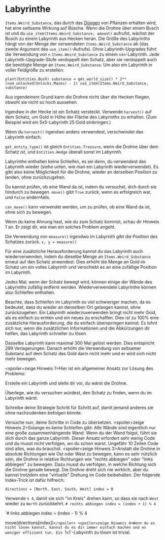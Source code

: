 # Labyrinthe
`Items.Weird_Substance`, das durch das [Düngen](docs/unlocks/fertilizer.md) von Pflanzen erhalten wird, hat eine seltsame Wirkung auf Büsche. Wenn die Drohne über einem Busch ist und du `use_item(Items.Weird_Substance, amount)` aufrufst, wächst der Busch zu einem Labyrinth aus Hecken heran.
Die Größe des Labyrinths hängt von der Menge der verwendeten `Items.Weird_Substance` ab (das zweite Argument des `use_item()`-Aufrufs).
Ohne Labyrinth-Upgrades führt die Verwendung von `n` `Items.Weird_Substance` zu einem `n`x`n`-Labyrinth. Jede Labyrinth-Upgrade-Stufe verdoppelt den Schatz, aber sie verdoppelt auch die benötigte Menge an `Items.Weird_Substance`.
Um also ein Labyrinth in voller Feldgröße zu erstellen:

`plant(Entities.Bush)
substance = get_world_size() * 2**(num_unlocked(Unlocks.Mazes) - 1)
use_item(Items.Weird_Substance, substance)`


Aus irgendeinem Grund kann die Drohne nicht über die Hecken fliegen, obwohl sie nicht so hoch aussehen.

Irgendwo in der Hecke ist ein Schatz versteckt. Verwende `harvest()` auf dem Schatz, um Gold in Höhe der Fläche des Labyrinths zu erhalten. (Zum Beispiel wird ein 5x5-Labyrinth 25 Gold einbringen.)

Wenn du `harvest()` irgendwo anders verwendest, verschwindet das Labyrinth einfach.

`get_entity_type()` ist gleich `Entities.Treasure`, wenn die Drohne über dem Schatz ist, und `Entities.Hedge` überall sonst im Labyrinth.

Labyrinthe enthalten keine Schleifen, es sei denn, du verwendest das Labyrinth wieder (siehe unten, wie man ein Labyrinth wiederverwendet). Es gibt also keine Möglichkeit für die Drohne, wieder an derselben Position zu landen, ohne zurückzugehen.

Du kannst prüfen, ob eine Wand da ist, indem du versuchst, dich durch sie hindurch zu bewegen.
`move()` gibt `True` zurück, wenn es erfolgreich war, und `False` andernfalls.

`can_move()` kann verwendet werden, um zu prüfen, ob eine Wand da ist, ohne sich zu bewegen.

Wenn du keine Ahnung hast, wie du zum Schatz kommst, schau dir Hinweis 1 an. Er zeigt dir, wie man ein solches Problem angeht.

Die Verwendung von `measure()` irgendwo im Labyrinth gibt die Position des Schatzes zurück.
`x, y = measure()`

Für eine zusätzliche Herausforderung kannst du das Labyrinth auch wiederverwenden, indem du dieselbe Menge an `Items.Weird_Substance` erneut auf den Schatz anwendest.
Dies erhöht die Menge an Gold im Schatz um ein volles Labyrinth und verschiebt es an eine zufällige Position im Labyrinth.

Jedes Mal, wenn der Schatz bewegt wird, können einige der Wände des Labyrinths zufällig entfernt werden. Wiederverwendete Labyrinthe können also Schleifen enthalten.

Beachte, dass Schleifen im Labyrinth es viel schwieriger machen, da es bedeutet, dass du wieder an denselben Ort gelangen kannst, ohne zurückzugehen.
Ein Labyrinth wiederzuverwenden bringt nicht mehr Gold, als es einfach zu ernten und ein neues zu erschaffen.
Dies ist zu 100% eine zusätzliche Herausforderung, die du einfach überspringen kannst.
Es lohnt sich nur, wenn die zusätzlichen Informationen und die Abkürzungen dir helfen, das Labyrinth schneller zu lösen.

Dasselbe Labyrinth kann maximal 300 Mal gelöst werden. Dies entspricht 299 Verlagerungen. Danach erhöht die Verwendung von seltsamer Substanz auf dem Schatz das Gold darin nicht mehr und er wird sich nicht mehr bewegen.

<spoiler=zeige Hinweis 1>Hier ist ein allgemeiner Ansatz zur Lösung des Problems:

Erstelle ein Labyrinth und stelle dir vor, du wärst die Drohne.

Überlege, wie du versuchen würdest, den Schatz zu finden, wenn du im Labyrinth wärst.

Schreibe deine Strategie Schritt für Schritt auf, damit jemand anderes sie ohne nachzudenken befolgen könnte.

Versuche nun, deine Schritte in Code zu übersetzen.
</spoiler>
<spoiler=zeige Hinweis 2>Solange es keine Schleifen gibt: Alle Wände sind eigentlich nur eine große zusammenhängende Wand. Wenn du der Wand folgst, führt sie dich durch das ganze Labyrinth.
Dieser Ansatz erfordert sehr wenig Code und du musst nicht verfolgen, wo du schon warst. Ungefähr 10 Zeilen Code sind alles, was du brauchst.</spoiler>
<spoiler=zeige Hinweis 3>Anstatt die Drohne in absolute Richtungen wie Ost oder West zu bewegen, kann es sehr nützlich sein, die Drohne in relative Richtungen wie "rechts abbiegen" oder "links abbiegen" zu bewegen. Dazu musst du verfolgen, in welche Richtung sich die Drohne gerade bewegt. Die Drohne dreht sich nie wirklich, aber du kannst trotzdem eine "virtuelle" Drehung im Code beibehalten.
Der folgende Index-Trick ist dafür hilfreich:

`directions = [North, East, South, West]
index = 0`

Verwende `% 4`, damit sie sich "im Kreis" drehen kann, so dass sie nach `West` wieder zu `North` zurückkehrt.
`# rechts abbiegen
index = (index + 1) % 4`

`# links abbiegen
index = (index - 1) % 4

move(directions[index])`</spoiler>
<spoiler=zeige Hinweis 4>Wenn du es nicht lösen kannst, kannst du es dir immer einfach machen und es weniger effizient tun.
Ein `1`x`1`-Labyrinth zu lösen ist trivial.</spoiler>